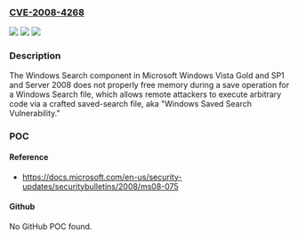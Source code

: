 ### [CVE-2008-4268](https://cve.mitre.org/cgi-bin/cvename.cgi?name=CVE-2008-4268)
![](https://img.shields.io/static/v1?label=Product&message=n%2Fa&color=blue)
![](https://img.shields.io/static/v1?label=Version&message=n%2Fa&color=blue)
![](https://img.shields.io/static/v1?label=Vulnerability&message=n%2Fa&color=brighgreen)

### Description

The Windows Search component in Microsoft Windows Vista Gold and SP1 and Server 2008 does not properly free memory during a save operation for a Windows Search file, which allows remote attackers to execute arbitrary code via a crafted saved-search file, aka "Windows Saved Search Vulnerability."

### POC

#### Reference
- https://docs.microsoft.com/en-us/security-updates/securitybulletins/2008/ms08-075

#### Github
No GitHub POC found.

